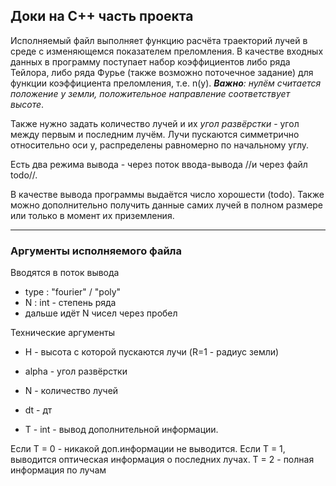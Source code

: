 <h2> Доки на С++ часть проекта </h2>

Исполняемый файл выполняет функцию расчёта траекторий лучей в среде с изменяющемся показателем преломления.
В качестве входных данных в программу поступает набор коэффициентов либо ряда Тейлора, либо ряда Фурье (также возможно поточечное задание) для функции коэффициента преломления, т.е. n(y).
_**Важно**: нулём считается положение у земли, положительное направление соответствует высоте_.

Также нужно задать количество лучей и их _угол развёрстки_ - угол между первым и последним лучём. 
Лучи пускаются симметрично относительно оси y, распределены равномерно по начальному углу.

Есть два режима вывода - через поток ввода-вывода //и через файл todo//.

В качестве вывода программы выдаётся число хорошести (todo). Также можно дополнительно получить данные самих лучей в полном размере или только в момент их приземления.

****

<h3> Аргументы исполняемого файла  </h3>

Вводятся в поток вывода

- type : "fourier" / "poly"
- N : int - степень ряда
- дальше идёт N чисел через пробел

Технические аргументы

- H - высота с которой пускаются лучи (R=1 - радиус земли)
- alpha - угол развёрстки
- N - количество лучей
- dt - дт

- T - int - вывод дополнительной информации.

Если T = 0 - никакой доп.информации не выводится. Если
T = 1, выводится оптическая информация о последних лучах. T = 2 - полная информация по лучам
